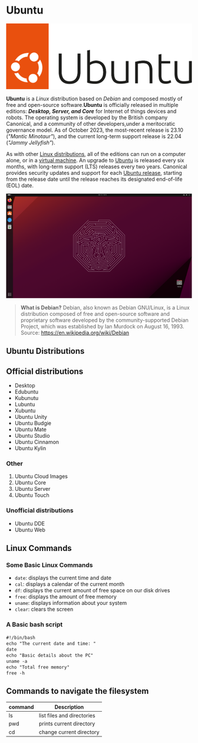 # Ubuntu

![Logo](UbuntuLogo.svg)

**Ubuntu** is a *Linux* distribution based on *Debian* and composed mostly of free and open-source software.**Ubuntu** is officially released in multiple editions: ***Desktop, Server,  and Core***  for Internet of things devices and robots. The operating system is developed by the British company Canonical, and a community of other developers,under a meritocratic governance model. As of October 2023, the most-recent release is 23.10 (*"Mantic Minotaur"*), and the current long-term support release is 22.04 (*"Jammy Jellyfish"*).

As with other [Linux distributions](https://en.wikipedia.org/wiki/Linux_distribution), all of the editions can run on a computer alone, or in a [virtual machine](https://en.wikipedia.org/wiki/Virtual_machine). An upgrade to [Ubuntu](https://ubuntu.com/) is released every six months, with long-term support (LTS) releases every two years. Canonical provides security updates and support for each [Ubuntu release](https://ubuntu.com/), starting from the release date until the release reaches its designated end-of-life (EOL) date.

![Desktop](UbuntuDesktop.png)

> **What is Debian?** Debian, also known as Debian GNU/Linux, is a Linux distribution composed of free and open-source software and proprietary software developed by the community-supported Debian Project, which was established  by Ian Murdock on August 16, 1993. 
> Source: https://en.wikipedia.org/wiki/Debian 

## Ubuntu Distributions 
## Official distributions
* Desktop
* Edubuntu
* Kubunutu
* Lubuntu
* Xubuntu
* Ubuntu Unity
* Ubuntu Budgie
* Ubuntu Mate
* Ubuntu Studio
* Ubuntu Cinnamon
* Ubuntu Kylin

### Other
1. Ubuntu Cloud Images
2. Ubuntu Core
3. Ubuntu Server
4. Ubuntu Touch

### Unofficial distributions
* Ubuntu DDE
* Ubuntu Web

## Linux Commands
### Some Basic Linux Commands
* `date`: displays the current time and date
* `cal`: displays a calendar of the current month
* `df`: displays the current amount of free space on our disk drives
* `free`: displays the amount of free memory
* `uname`: displays information about your system
* `clear`: clears the screen

### A Basic bash script

```
#!/bin/bash
echo "The current date and time: "
date
echo "Basic details about the PC"
uname -a
echo "Total free memory"
free -h
```

## Commands to navigate the filesystem

| command | Description                |
| ------- | -------------------------- |
| ls      | list files and directories |
| pwd     | prints current directory   |
| cd      | change current directory   |
